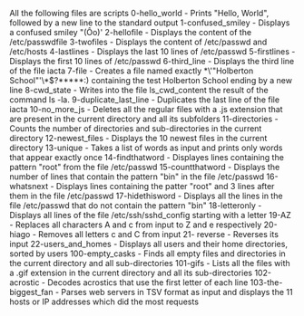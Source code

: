 All the following files are scripts
0-hello_world - Prints "Hello, World", followed by a new line to the standard output
1-confused_smiley - Displays a confused smiley "(Ôo)'
2-hellofile - Displays the content of the /etc/passwdfile
3-twofiles - Displays the content of /etc/passwd and /etc/hosts
4-lastlines - Displays the last 10 lines of /etc/passwd
5-firstlines - Displays the first 10 lines of /etc/passwd
6-third_line - Displays the third line of the file iacta
7-file - Creates a file named exactly \*\\'"Holberton School"\'\\*$\?\*\*\*\*\*:) containing the test Holberton School ending by a new line
8-cwd_state - Writes into the file ls_cwd_content the result of the command ls -la.
9-duplicate_last_line - Duplicates the last line of the file iacta
10-no_more_js - Deletes all the regular files with a .js extension that are present in the current directory and all its subfolders
11-directories - Counts the number of directories and sub-directories in the current directory
12-newest_files - Displays the 10 newest files in the current directory
13-unique - Takes a list of words as input and prints only words that appear exactly once
14-findthatword - Displayes lines containing the pattern "root" from the file /etc/passwd
15-countthatword - Displays the number of lines that contain the pattern "bin" in the file /etc/passwd
16-whatsnext - Displays lines containing the patter "root" and 3 lines after them in the file /etc/passwd
17-hidethisword - Displays all the lines in the file /etc/passwd that do not contain the pattern "bin"
18-letteronly - Displays all lines of the file /etc/ssh/sshd_config starting with a letter
19-AZ - Replaces all characters A and c from input to Z and e respectively
20-hiago - Removes all letters c and C from input
21- reverse - Reverses its input
22-users_and_homes - Displays all users and their home directories, sorted by users
100-empty_casks - Finds all empty files and directories in the current directory and all sub-directories
101-gifs - Lists all the files with a .gif extension in the current directory and all its sub-directories
102-acrostic - Decodes acrostics that use the first letter of each line
103-the-biggest_fan - Parses web servers in TSV format as input and displays the 11 hosts or IP addresses which did the most requests
